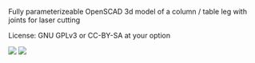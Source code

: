 Fully parameterizeable OpenSCAD 3d model of a column / table leg with joints for laser cutting

License: GNU GPLv3 or CC-BY-SA at your option

<img src="https://raw.githubusercontent.com/mb-fab/table-leg/master/table_leg.jpg"/>

<img src="https://raw.githubusercontent.com/mb-fab/table-leg/master/projection.jpg"/>
